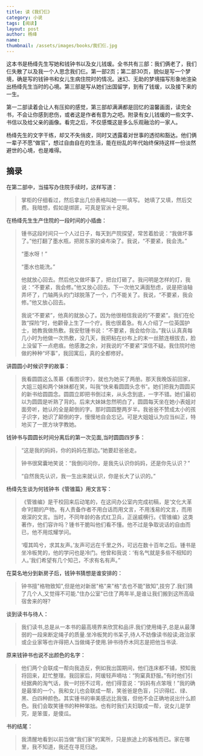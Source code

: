 ```yaml
---
title: 读《我们仨》 
category: 小说  
tags: [阅读]  
layout: post  
author: 杨绛  
name: 
thumbnail: /assets/images/books/我们仨.jpg
---
```


这本书是杨绛先生写她和钱钟书以及女儿钱瑗。全书共有三部：我们俩老了，我们仨失散了以及我一个人思念我们仨。第一部2页；第二部30页，貌似是写一个梦境，确是写的钱钟书和女儿生病住院时的情况。迷幻、无助的梦境描写形象地渲染出杨绛先生当时的心境。第三部是写从她们出国留学，到有了钱瑗，以及接下来的一生。

第一二部读着会让人有压抑的感觉，第三部却满满都是回忆的温馨画面，读完全书，不会让你感到悲伤，或者这是作者有意为之吧。附录有女儿钱瑗的一些文字、书信以及给父亲的画像。看完之后，不仅感慨这是多么乐观融洽的一家人。

杨绛先生的文字干练，却又不失俏皮，同时又透露着对世事的透彻和豁达。他们俩一辈子不愿“做官”，想过自由自在的生活，能在纷乱的年代始终保持这样一份淡然避世的心境，也是难得。


## 摘录

在第二部中，当描写办住院手续时，这样写道：

> 掌柜的仔细看过，然后拿出几份表格叫她一一填写。 她填了又填，然后交费。我暗想，假如是绑匪，可真是官派十足啊。


在杨绛先生生产住院的一段时间的小插曲：

> 锺书这段时间只一个人过日子，每天到产院探望，常苦着脸说：“我做坏事了。”他打翻了墨水瓶，把房东家的桌布染了。我说，“不要紧，我会洗。”
>
> “墨水呀！”
>
> “墨水也能洗。”
>
> 他就放心回去。然后他又做坏事了，把台灯砸了。我问明是怎样的灯，我说：“不要紧，我会修。”他又放心回去。下一次他又满面愁虑，说是把油轴弄坏了，门轴两头的门球脱落了一个，门不能关了。我说，“不要紧，我会修。”他又放心回去。
>
> 我说“不要紧”，他真的就放心了。因为他很相信我说的“不要紧”。我们在伦敦“探险”时，他颧骨上生了一个疔。我也很着急。有人介绍了一位英国护士，她教我做热敷。我安慰锺书说：“不要紧，我会给你治。”我认认真真每几小时为他做一次热敷，没几天，我把粘在纱布上的末一丝脓连根拔去，脸上没留下一点疤痕。他感激之余，对我说的“不要紧”深信不疑。我住院时他做的种种“坏事”，我回寓后，真的全都修好。

讲圆圆小时候识字的故事：

> 我看圆圆这么羡慕《看图识字》，就也为她买了两册。那天我晚饭前回家，大姐三姐和两个妹妹都在笑，叫我“快来看圆圆头念书”。她们把我为圆圆买的新书给圆圆念。圆圆立即把书倒过来，从头念到底，一字不错。她们最初以为圆圆是听熟了背的。后来大妹妹忽然明白了，圆圆每天坐在她小表姐对面旁听，她认的全是颠倒的字。那时圆圆整两岁半。我爸爸不赞成太小的孩子识字，她识了颠倒的字，慢慢地自会忘记。可是大姐姐认为应当纠正，特地买了一匣方块字教她。

钱钟书与圆圆长时间分离后的第一次见面,当时圆圆四岁多：

>  “这是我的妈妈，你的妈妈在那边。”她要赶爸爸走。
>
>  钟书很窝囊地笑说：“我倒问问你，是我先认识你妈妈，还是你先认识？”
>
>  “自然我先认识，我一生出来就认识，你是长大了认识的。”

杨绛先生谈为何钱钟书《管锥篇》用文言写：

> 《管锥编》是干校回来后动笔的，在这间办公室内完成初稿，是‘文化大革命’时期的产物。有人责备作者不用白话而用文言，不用浅易的文言，而用艰深的文言。当时，不同年龄的各式红卫兵，正逞威横行。《管锥编》这类著作，他们容许吗？锺书干脆叫他们看不懂。他不过是争取说话的自由而已，他不用炫耀学问。
>
> ‘嘤其鸣兮，求其友声。’友声可远在千里之外，可远在数十百年之后。锺书是坐冷板凳的，他的学问也是冷门。他曾和我说：‘有名气就是多些不相知的人。’我们希望有几个知己，不求有名有声。”

在莫名地分到新房子后，钱钟书猜想是谁安排的：

> 钟书擅"格物致知",但是他对新居"格"来"格"去也不能"致知",技穷了.我们猜了几个人,又觉得不可能."住办公室"已住了两年半,是谁让我们搬到这所高级宿舍来的呀?

谈到读书与待人：

> 我们读书,总是从一本书的最高境界来欣赏和品评.我们使用绳子,总是从最薄弱的一段来断定绳子的质量.坐冷板凳的书呆子,待人不妨像读书般读;政治家或企业家等也许得把人当做绳子使用.钟书待乔木同志是把他当书读.

原来钱钟书也说不出颜色的名字：

> 他们两个会联成一帮向我造反，例如我出国期间，他们连床都不铺，预知我将回来，赶忙整理。我回家后，阿瑗轻声嘀咕：“狗窠真舒服。”有时他们引经据典的淘气话，我一时拐不过弯，他们得意说：“妈妈有点笨哦！”我的确是最笨的一个。我和女儿也会联成一帮，笑爸爸是色盲，只识得红、绿、黑、白四种颜色。其实锺书的审美感远比我强，但他不会正确地说出什么颜色。我们会取笑锺书的种种笨拙。也有时我们夫妇联成一帮，说女儿是学究，是笨蛋，是傻瓜。

书的结尾：

> 我清醒地看到以前当做“我们家”的寓所，只是旅途上的客栈而已。家在哪里，我不知道，我还在寻觅归途。